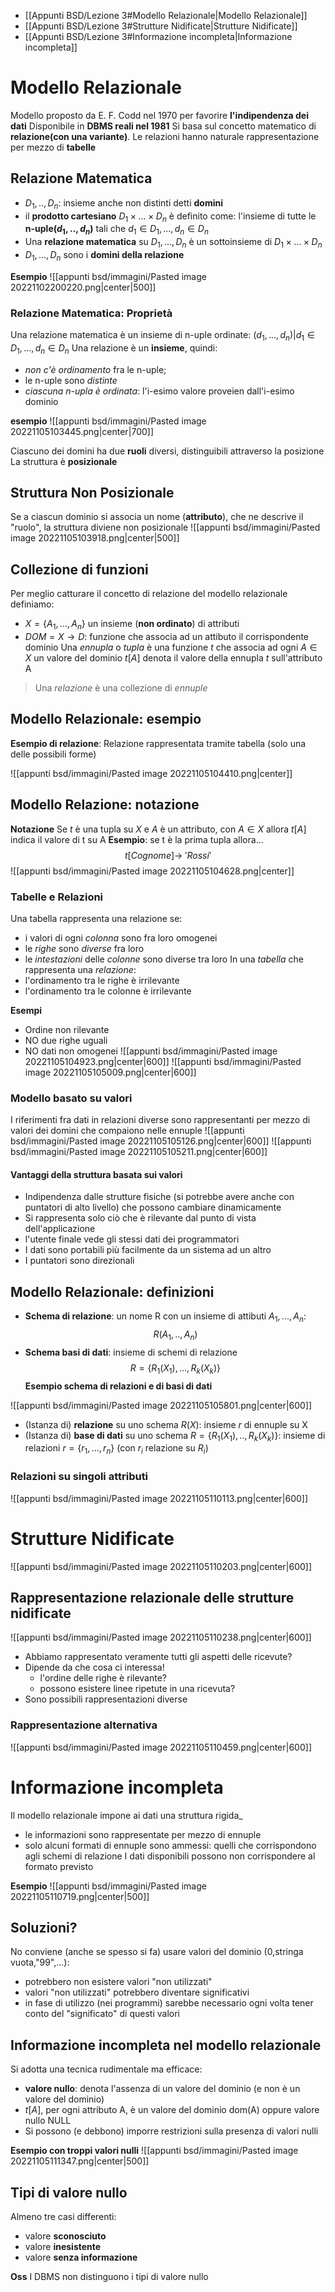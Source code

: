 
- [[Appunti BSD/Lezione 3#Modello Relazionale|Modello Relazionale]]
- [[Appunti BSD/Lezione 3#Strutture Nidificate|Strutture Nidificate]]
- [[Appunti BSD/Lezione 3#Informazione incompleta|Informazione incompleta]]

# Modello Relazionale

Modello proposto da E. F. Codd nel 1970 per favorire **l'indipendenza dei dati**
Disponibile in **DBMS reali nel 1981**
Si basa sul concetto matematico di **relazione(con una variante)**. Le relazioni hanno naturale rappresentazione per mezzo di **tabelle**

## Relazione Matematica
- $D_1,..,D_n$: insieme anche non distinti detti **domini**
- il **prodotto cartesiano** $D_1\times...\times D_n$ è definito come: l'insieme di tutte le **n-uple($d_1,..,d_n$)** tali che $d_1\in D_1,...,d_n\in D_n$
- Una **relazione matematica** su $D_1,...,D_n$ è un sottoinsieme di $D_1\times...\times D_n$
- $D_1,...,D_n$ sono i **domini della relazione**

**Esempio**
![[appunti bsd/immagini/Pasted image 20221102200220.png|center|500]]

### Relazione Matematica: Proprietà

Una relazione matematica è un insieme di n-uple ordinate: $(d_1,...,d_n)|d_1\in D_1,...,d_n\in D_n$
Una relazione è un **insieme**, quindi:
- _non c'è ordinamento_ fra le n-uple;
- le n-uple sono _distinte_
- _ciascuna n-upla è ordinata_: l'i-esimo valore proveien dall'i-esimo dominio

**esempio**
![[appunti bsd/immagini/Pasted image 20221105103445.png|center|700]]

Ciascuno dei domini ha due **ruoli** diversi, distinguibili attraverso la posizione
La struttura è **posizionale**

## Struttura Non Posizionale
Se a ciascun dominio si associa un nome (**attributo**), che ne descrive il "ruolo", la struttura diviene non posizionale
![[appunti bsd/immagini/Pasted image 20221105103918.png|center|500]]

## Collezione di funzioni
Per meglio catturare il concetto di relazione del modello relazionale definiamo:
- $X=\lbrace A_1,...,A_n\rbrace$ un insieme (**non ordinato**) di attributi
- $DOM=X\to D$: funzione che associa ad un attibuto il corrispondente dominio
Una _ennupla_ o _tupla_ è una funzione $t$ che associa ad ogni $A\in X$ un valore del dominio
$t[A]$ denota il valore della ennupla $t$ sull'attributo A

>Una _relazione_ è una collezione di _ennuple_

## Modello Relazionale: esempio
**Esempio di relazione**: Relazione rappresentata tramite tabella (solo una delle possibili forme)

![[appunti bsd/immagini/Pasted image 20221105104410.png|center]]

## Modello Relazione: notazione
**Notazione**
Se $t$ è una tupla su $X$ e $A$ è un attributo, con $A\in X$ allora $t[A]$ indica il valore di t su A
**Esempio**: se t è la prima tupla allora...
$$t[Cognome]\to\:'Rossi'$$
![[appunti bsd/immagini/Pasted image 20221105104628.png|center]]

### Tabelle e Relazioni

Una tabella rappresenta una relazione se:
- i valori di ogni _colonna_ sono fra loro omogenei
- le _righe_ sono _diverse_ fra loro
- le _intestazioni_ delle _colonne_ sono diverse tra loro
In una _tabella_ che rappresenta una _relazione_:
- l'ordinamento tra le righe è irrilevante
- l'ordinamento tra le colonne è irrilevante

**Esempi**
- Ordine non rilevante
- NO due righe uguali
- NO dati non omogenei
![[appunti bsd/immagini/Pasted image 20221105104923.png|center|600]]
![[appunti bsd/immagini/Pasted image 20221105105009.png|center|600]]

### Modello basato su valori
I riferimenti fra dati in relazioni diverse sono rappresentanti per mezzo di valori dei domini che compaiono nelle ennuple
![[appunti bsd/immagini/Pasted image 20221105105126.png|center|600]]
![[appunti bsd/immagini/Pasted image 20221105105211.png|center|600]]

#### Vantaggi della struttura basata sui valori

- Indipendenza dalle strutture fisiche (si potrebbe avere anche con puntatori di alto livello)  che possono cambiare dinamicamente
- Si rappresenta solo ciò che è rilevante dal punto di vista dell'applicazione
- l'utente finale vede gli stessi dati dei programmatori
- I dati sono portabili più facilmente da un sistema ad un altro
- I puntatori sono direzionali

## Modello Relazionale: definizioni

- **Schema di relazione**: un nome R con un insieme di attibuti $A_1,...,A_n$: $$R(A_1,..,A_n)$$
- **Schema basi di dati**: insieme di schemi di relazione $$R=\lbrace R_1(X_1),...,R_k(X_k)\rbrace$$
**Esempio schema di relazioni e di basi di dati**

![[appunti bsd/immagini/Pasted image 20221105105801.png|center|600]]

- (Istanza di) **relazione** su uno schema $R(X)$: insieme $r$ di ennuple su X
- (Istanza di) **base di dati** su uno schema $R=\lbrace R_1(X_1),..,R_k(X_k)\rbrace$: insieme di relazioni $r=\lbrace r_1,...,r_n\rbrace$ (con $r_i$ relazione su $R_i$)

### Relazioni su singoli attributi
![[appunti bsd/immagini/Pasted image 20221105110113.png|center|600]]


# Strutture Nidificate
![[appunti bsd/immagini/Pasted image 20221105110203.png|center|600]]
## Rappresentazione relazionale delle strutture nidificate
![[appunti bsd/immagini/Pasted image 20221105110238.png|center|600]]

- Abbiamo rappresentato veramente tutti gli aspetti delle ricevute?
- Dipende da che cosa ci interessa!
	- l'ordine delle righe è rilevante?
	- possono esistere linee ripetute in una ricevuta?
- Sono possibili rappresentazioni diverse

### Rappresentazione alternativa
![[appunti bsd/immagini/Pasted image 20221105110459.png|center|600]]


# Informazione incompleta

Il modello relazionale impone ai dati una struttura rigida_
- le informazioni sono rappresentate per mezzo di ennuple
- solo alcuni formati di ennuple sono ammessi: quelli che corrispondono agli schemi di relazione
I dati disponibili possono non corrispondere al formato previsto

**Esempio**
![[appunti bsd/immagini/Pasted image 20221105110719.png|center|500]]

## Soluzioni?

No conviene (anche se spesso si fa) usare valori del dominio (0,stringa vuota,"99",...):
- potrebbero non esistere valori "non utilizzati"
- valori "non utilizzati" potrebbero diventare significativi
- in fase di utilizzo (nei programmi) sarebbe necessario ogni volta tener conto del "significato" di questi valori

## Informazione incompleta nel modello relazionale
Si adotta una tecnica rudimentale ma efficace:
- **valore nullo**: denota l'assenza di un valore del dominio (e non è un valore del dominio)
- $t[A]$, per ogni attributo A, è un valore del dominio dom(A) oppure valore nullo NULL
- Si possono (e debbono) imporre restrizioni sulla presenza di valori nulli

**Esempio con troppi valori nulli**
![[appunti bsd/immagini/Pasted image 20221105111347.png|center|500]]

## Tipi di valore nullo

Almeno tre casi differenti:
- valore **sconosciuto**
- valore **inesistente**
- valore **senza informazione**

**Oss** I DBMS non distinguono i tipi di valore nullo
